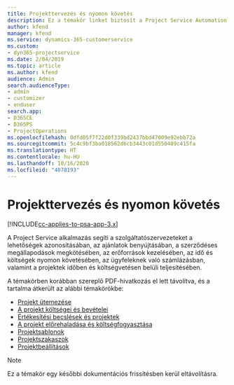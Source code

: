 ```yaml
---
title: Projekttervezés és nyomon követés
description: Ez a témakör linket biztosít a Project Service Automation tervezéssel és nyomon követéssel kapcsolatos információihoz.
author: kfend
manager: kfend
ms.service: dynamics-365-customerservice
ms.custom:
- dyn365-projectservice
ms.date: 2/04/2019
ms.topic: article
ms.author: kfend
audience: Admin
search.audienceType:
- admin
- customizer
- enduser
search.app:
- D365CE
- D365PS
- ProjectOperations
ms.openlocfilehash: 0dfd05f7f22d0f339bd2437bbd47009e92ebb72a
ms.sourcegitcommit: 5c4c9bf3ba018562d6cb3443c01d550489c415fa
ms.translationtype: HT
ms.contentlocale: hu-HU
ms.lasthandoff: 10/16/2020
ms.locfileid: "4078193"
---
```

# <a name="project-planning-and-tracking"></a>Projekttervezés és nyomon követés

[!INCLUDE[cc-applies-to-psa-app-3.x](../../includes/cc-applies-to-psa-app-3x.md)]

A Project Service alkalmazás segíti a szolgáltatószervezeteket a lehetőségek azonosításában, az ajánlatok benyújtásában, a szerződéses megállapodások megkötésében, az erőforrások kezelésében, az idő és költségek nyomon követésében, az ügyfeleknek való számlázásban, valamint a projektek időben és költségvetésen belüli teljesítésében. 

A témakörben korábban szereplő PDF-hivatkozás el lett távolítva, és a tartalma átkerült az alábbi témakörökbe:

- [Projekt ütemezése](../project-creating.md)
- [A projekt költségei és bevételei](../project-estimating.md)
- [Értékesítési becslések és projektek](../project-leveraging.md)
- [A projekt előrehaladása és költségfogyasztása](../project-tracking.md)
- [Projektsablonok](../project-templates.md)
- [Projektszakaszok](../project-stages.md)
- [Projektbeállítások](../project-settings.md)

> [!NOTE]
> Ez a témakör egy későbbi dokumentációs frissítésben kerül eltávolításra. 
